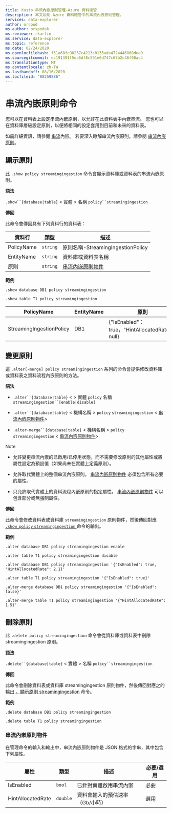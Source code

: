 ```yaml
---
title: Kusto 串流內嵌原則管理-Azure 資料總管
description: 本文說明 Azure 資料總管中的串流內嵌原則管理。
services: data-explorer
author: orspod
ms.author: orspodek
ms.reviewer: rkarlin
ms.service: data-explorer
ms.topic: reference
ms.date: 02/24/2020
ms.openlocfilehash: f51a68fc90237c4213c0135ade4724446800dea9
ms.sourcegitcommit: ec191391f5ea6df8c591e6d747c67b2c46f98ac4
ms.translationtype: MT
ms.contentlocale: zh-TW
ms.lasthandoff: 08/16/2020
ms.locfileid: "88259886"
---
```

# <a name="streaming-ingestion-policy-command"></a>串流內嵌原則命令

您可以在資料表上設定串流內嵌原則，以允許在此資料表中內嵌串流。 您也可以在資料庫層級設定原則，以便將相同的設定套用到目前和未來的資料表。

如需詳細資訊，請參閱 [串流](../../ingest-data-streaming.md)內嵌。 若要深入瞭解串流內嵌原則，請參閱 [串流內嵌原則](streamingingestionpolicy.md)。

## <a name="display-the-policy"></a>顯示原則

此 `.show policy streamingingestion` 命令會顯示資料庫或資料表的串流內嵌原則。
 
**語法**

`.show``{database|table}` &lt; 實體 &gt; 名稱 `policy``streamingingestion`

**傳回**

此命令會傳回具有下列資料行的資料表：

|資料行    |類型    |描述
|---|---|---
|PolicyName|`string`|原則名稱-StreamingIngestionPolicy
|EntityName|`string`|資料庫或資料表名稱
|原則    |`string`|[串流內嵌原則物件](#streaming-ingestion-policy-object)

**範例**

```kusto
.show database DB1 policy streamingingestion

.show table T1 policy streamingingestion
```

|PolicyName|EntityName|原則|ChildEntities|EntityType|
|---|---|---|---|---|
|StreamingIngestionPolicy|DB1|{"IsEnabled"： true，"HintAllocatedRate"： null}

## <a name="change-the-policy"></a>變更原則

這 `.alter[-merge] policy streamingingestion` 系列的命令會提供修改資料庫或資料表之資料流程內嵌原則的方法。

**語法**

* `.alter``{database|table}` &lt; &gt; 實體 `policy` 名稱 `streamingingestion``[enable|disable]`

* `.alter``{database|table}` &lt; 機構名稱 &gt; `policy` `streamingingestion` &lt; [串流內嵌原則物件](#streaming-ingestion-policy-object)&gt;

* `.alter-merge``{database|table}` &lt; 機構名稱 &gt; `policy` `streamingingestion` &lt; [串流內嵌原則物件](#streaming-ingestion-policy-object)&gt;

> [!Note]
>
> * 允許變更串流內嵌的已啟用/已停用狀態，而不需要修改原則的其他屬性或將屬性設定為預設值（如果尚未在實體上定義原則）。
>
> * 允許取代實體上的整個串流內嵌原則。 [串流內嵌原則物件](#streaming-ingestion-policy-object) 必須包含所有必要的屬性。
>
> * 只允許取代實體上的資料流程內嵌原則的指定屬性。 [串流內嵌原則物件](#streaming-ingestion-policy-object) 可以包含部分或無強制屬性。

**傳回**

此命令會修改資料表或資料庫 `streamingingestion` 原則物件，然後傳回對應[ `.show policy` `streamingingestion` ](#display-the-policy)命令的輸出。

**範例**

```kusto
.alter database DB1 policy streamingingestion enable

.alter table T1 policy streamingingestion disable

.alter database DB1 policy streamingingestion '{"IsEnabled": true, "HintAllocatedRate": 2.1}'

.alter table T1 policy streamingingestion '{"IsEnabled": true}'

.alter-merge database DB1 policy streamingingestion '{"IsEnabled": false}'

.alter-merge table T1 policy streamingingestion '{"HintAllocatedRate": 1.5}'
```

## <a name="delete-the-policy"></a>刪除原則

此 `.delete policy streamingingestion` 命令會從資料庫或資料表中刪除 streamingingestion 原則。

**語法**

`.delete``{database|table}` &lt; 實體 &gt; 名稱 `policy``streamingingestion`

**傳回**

此命令會刪除資料表或資料庫 streamingingestion 原則物件，然後傳回對應之的輸出 [。顯示原則 streamingingestion](#display-the-policy) 命令。

**範例**

```kusto
.delete database DB1 policy streamingingestion

.delete table T1 policy streamingingestion
```

### <a name="streaming-ingestion-policy-object"></a>串流內嵌原則物件

在管理命令的輸入和輸出中，串流內嵌原則物件是 JSON 格式的字串，其中包含下列屬性。

|屬性|類型|描述|必要/選用
|---|---|---|---
|IsEnabled|`bool`|已針對實體啟用串流內嵌| 必要
|HintAllocatedRate|`double`|資料會輸入的預估速率（Gb/小時）|選用
